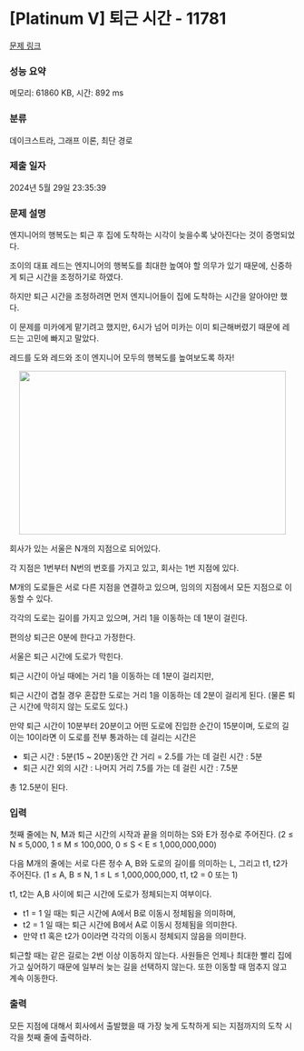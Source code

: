 # [Platinum V] 퇴근 시간 - 11781 

[문제 링크](https://www.acmicpc.net/problem/11781) 

### 성능 요약

메모리: 61860 KB, 시간: 892 ms

### 분류

데이크스트라, 그래프 이론, 최단 경로

### 제출 일자

2024년 5월 29일 23:35:39

### 문제 설명

<p>엔지니어의 행복도는 퇴근 후 집에 도착하는 시각이 늦을수록 낮아진다는 것이 증명되었다.</p>

<p>조이의 대표 레드는 엔지니어의 행복도를 최대한 높여야 할 의무가 있기 때문에, 신중하게 퇴근 시간을 조정하기로 하였다.</p>

<p>하지만 퇴근 시간을 조정하려면 먼저 엔지니어들이 집에 도착하는 시간을 알아야만 했다.</p>

<p>이 문제를 미카에게 맡기려고 했지만, 6시가 넘어 미카는 이미 퇴근해버렸기 때문에 레드는 고민에 빠지고 말았다.</p>

<p>레드를 도와 레드와 조이 엔지니어 모두의 행복도를 높여보도록 하자!</p>

<p style="text-align:center"><img alt="" src="https://onlinejudgeimages.s3-ap-northeast-1.amazonaws.com/problem/11781/1.png" style="height:288px; width:470px"></p>

<p>회사가 있는 서울은 N개의 지점으로 되어있다.</p>

<p>각 지점은 1번부터 N번의 번호를 가지고 있고, 회사는 1번 지점에 있다.</p>

<p>M개의 도로들은 서로 다른 지점을 연결하고 있으며, 임의의 지점에서 모든 지점으로 이동할 수 있다.</p>

<p>각각의 도로는 길이를 가지고 있으며, 거리 1을 이동하는 데 1분이 걸린다.</p>

<p>편의상 퇴근은 0분에 한다고 가정한다.</p>

<p>서울은 퇴근 시간에 도로가 막힌다.</p>

<p>퇴근 시간이 아닐 때에는 거리 1을 이동하는 데 1분이 걸리지만,</p>

<p>퇴근 시간이 겹칠 경우 혼잡한 도로는 거리 1을 이동하는 데 2분이 걸리게 된다. (물론 퇴근 시간에 막히지 않는 도로도 있다.)</p>

<p>만약 퇴근 시간이 10분부터 20분이고 어떤 도로에 진입한 순간이 15분이며, 도로의 길이는 10이라면 이 도로를 전부 통과하는 데 걸리는 시간은</p>

<ul>
	<li>퇴근 시간 : 5분(15 ~ 20분)동안 간 거리 = 2.5를 가는 데 걸린 시간 : 5분</li>
	<li>퇴근 시간 외의 시간 : 나머지 거리 7.5를 가는 데 걸린 시간 : 7.5분</li>
</ul>

<p>총 12.5분이 된다.</p>

### 입력 

 <p>첫째 줄에는 N, M과 퇴근 시간의 시작과 끝을 의미하는 S와 E가 정수로 주어진다. (2 ≤ N ≤ 5,000, 1 ≤ M ≤ 100,000, 0 ≤ S < E ≤ 1,000,000,000)</p>

<p>다음 M개의 줄에는 서로 다른 정수 A, B와 도로의 길이를 의미하는 L, 그리고 t1, t2가 주어진다. (1 ≤ A, B ≤ N, 1 ≤ L ≤ 1,000,000,000, t1, t2 = 0 또는 1)</p>

<p>t1, t2는 A,B 사이에 퇴근 시간에 도로가 정체되는지 여부이다.</p>

<ul>
	<li>t1 = 1 일 때는 퇴근 시간에 A에서 B로 이동시 정체됨을 의미하며,</li>
	<li>t2 = 1 일 때는 퇴근 시간에 B에서 A로 이동시 정체됨을 의미한다.</li>
	<li>만약 t1 혹은 t2가 0이라면 각각의 이동시 정체되지 않음을 의미한다.</li>
</ul>

<p>퇴근할 때는 같은 길로는 2번 이상 이동하지 않는다. 사원들은 언제나 최대한 빨리 집에 가고 싶어하기 때문에 일부러 늦는 길을 선택하지 않는다. 또한 이동할 때 멈추지 않고 계속 이동한다.</p>

### 출력 

 <p>모든 지점에 대해서 회사에서 출발했을 때 가장 늦게 도착하게 되는 지점까지의 도착 시각을 첫째 줄에 출력하라.</p>

